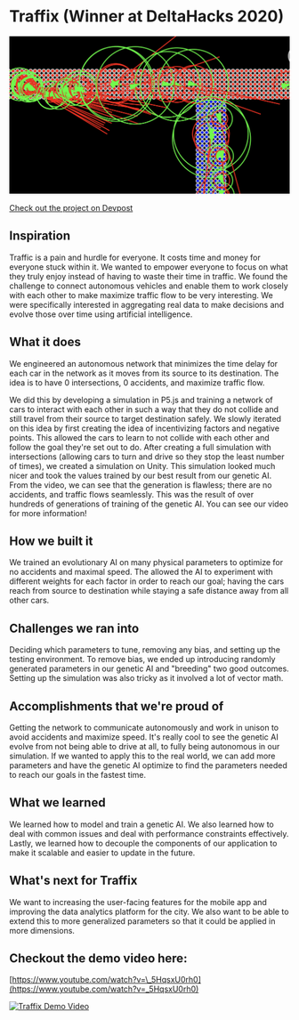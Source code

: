 # Traffix (Winner at DeltaHacks 2020)

![Training Generations](https://raw.githubusercontent.com/rushigandhi/traffix/master/assets/generations.png "Training Generations")

[Check out the project on Devpost](https://devpost.com/software/traffix-pns9ax)

## Inspiration

Traffic is a pain and hurdle for everyone. It costs time and money for everyone stuck within it. We wanted to empower everyone to focus on what they truly enjoy instead of having to waste their time in traffic. We found the challenge to connect autonomous vehicles and enable them to work closely with each other to make maximize traffic flow to be very interesting. We were specifically interested in aggregating real data to make decisions and evolve those over time using artificial intelligence.

## What it does

We engineered an autonomous network that minimizes the time delay for each car in the network as it moves from its source to its destination. The idea is to have 0 intersections, 0 accidents, and maximize traffic flow.

We did this by developing a simulation in P5.js and training a network of cars to interact with each other in such a way that they do not collide and still travel from their source to target destination safely. We slowly iterated on this idea by first creating the idea of incentivizing factors and negative points. This allowed the cars to learn to not collide with each other and follow the goal they're set out to do. After creating a full simulation with intersections (allowing cars to turn and drive so they stop the least number of times), we created a simulation on Unity. This simulation looked much nicer and took the values trained by our best result from our genetic AI. From the video, we can see that the generation is flawless; there are no accidents, and traffic flows seamlessly. This was the result of over hundreds of generations of training of the genetic AI. You can see our video for more information!

## How we built it

We trained an evolutionary AI on many physical parameters to optimize for no accidents and maximal speed. The allowed the AI to experiment with different weights for each factor in order to reach our goal; having the cars reach from source to destination while staying a safe distance away from all other cars.

## Challenges we ran into

Deciding which parameters to tune, removing any bias, and setting up the testing environment. To remove bias, we ended up introducing randomly generated parameters in our genetic AI and "breeding" two good outcomes. Setting up the simulation was also tricky as it involved a lot of vector math.

## Accomplishments that we're proud of

Getting the network to communicate autonomously and work in unison to avoid accidents and maximize speed. It's really cool to see the genetic AI evolve from not being able to drive at all, to fully being autonomous in our simulation. If we wanted to apply this to the real world, we can add more parameters and have the genetic AI optimize to find the parameters needed to reach our goals in the fastest time.

## What we learned

We learned how to model and train a genetic AI. We also learned how to deal with common issues and deal with performance constraints effectively. Lastly, we learned how to decouple the components of our application to make it scalable and easier to update in the future.

## What's next for Traffix

We want to increasing the user-facing features for the mobile app and improving the data analytics platform for the city. We also want to be able to extend this to more generalized parameters so that it could be applied in more dimensions.

## Checkout the demo video here:

[https://www.youtube.com/watch?v=\_5HqsxU0rh0](https://www.youtube.com/watch?v=_5HqsxU0rh0)

[![Traffix Demo Video](http://img.youtube.com/vi/_5HqsxU0rh0/0.jpg)](https://www.youtube.com/watch?v=_5HqsxU0rh0)
